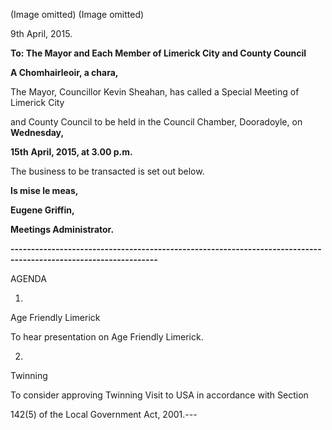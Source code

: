 (Image omitted)
(Image omitted)

9th April, 2015.

**To: The Mayor and Each Member of Limerick City and County Council**

**A Chomhairleoir, a chara,**

The Mayor, Councillor Kevin Sheahan, has called a Special Meeting of Limerick City

and County Council to be held in the Council Chamber, Dooradoyle, on **Wednesday,**

**15th** **April, 2015, at 3.00 p.m.**

The business to be transacted is set out below.

**Is mise le meas,**

**Eugene Griffin,**

**Meetings Administrator.**

**----------------------------------------------------------------------------------------------------------------**

AGENDA

1.

Age Friendly Limerick

To hear presentation on Age Friendly Limerick.

2.

Twinning

To consider approving Twinning Visit to USA in accordance with Section

142(5) of the Local Government Act, 2001.---
